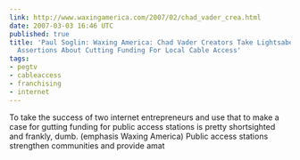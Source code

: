 ```yaml
---
link: http://www.waxingamerica.com/2007/02/chad_vader_crea.html
date: 2007-03-03 16:46 UTC
published: true
title: 'Paul Soglin: Waxing America: Chad Vader Creators Take Lightsaber to Tom Still''s
  Assertions About Cutting Funding For Local Cable Access'
tags:
- pegtv
- cableaccess
- franchising
- internet
---
```


To take the success of two internet entrepreneurs and use that to make a case for gutting funding for public access stations is pretty shortsighted and frankly, dumb. (emphasis Waxing America) Public access stations strengthen communities and provide amat
